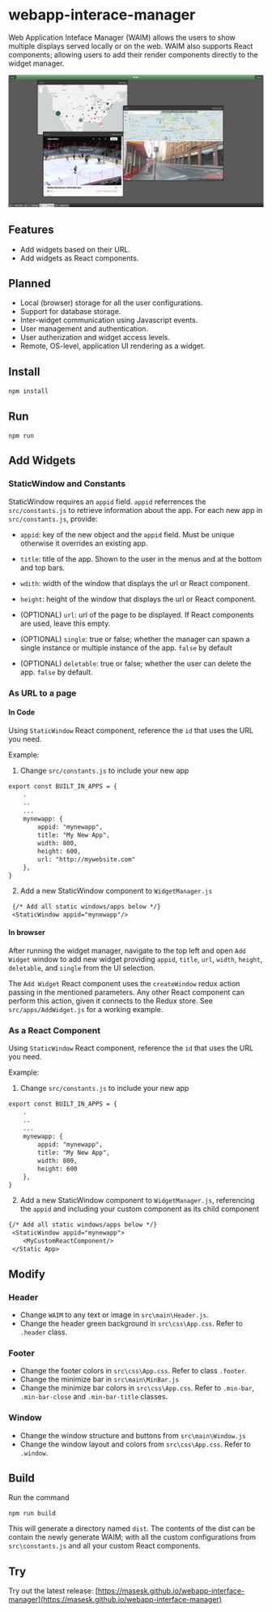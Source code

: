 # webapp-interace-manager
Web Application Inteface Manager (WAIM) allows the users to show multiple displays served locally or on the web.
WAIM also supports React components; allowing users to add their render components directly to the widget manager.

![Presentation](./capture.jpg)

## Features
* Add widgets based on their URL.
* Add widgets as React components.

## Planned
* Local (browser) storage for all the user configurations.
* Support for database storage.
* Inter-widget communication using Javascript events.
* User management and authentication.
* User autherization and widget access levels.
* Remote, OS-level, application UI rendering as a widget.

## Install

```
npm install
```

## Run
```
npm run
```


## Add Widgets

### StaticWindow and Constants

StaticWindow requires an `appid` field. `appid` referrences the `src/constants.js` to retrieve information about the app.
For each new app in `src/constants.js`, provide:

* `appid`: key of the new object and the `appid` field. Must be unique otherwise it overrides an existing app.

* `title`: title of the app. Shown to the user in the menus and at the bottom and top bars.

* `wdith`: width of the window that displays the url or React component.

* `height`: height of the window that displays the url or React component.

* (OPTIONAL) `url`: url of the page to be displayed. If React components are used, leave this empty.

* (OPTIONAL) `single`: true or false; whether the manager can spawn a single instance or multiple instance of the app. `false` by default

* (OPTIONAL) `deletable`: true or false; whether the user can delete the app. `false` by default.

### As URL to a page

#### In Code
Using `StaticWindow` React component, reference the `id` that uses the URL you need. 

Example:
1. Change `src/constants.js` to include your new app
```
export const BUILT_IN_APPS = {
    .
    ..
    ...
    mynewapp: {
        appid: "mynewapp",
        title: "My New App",
        width: 800,
        height: 600,
        url: "http://mywebsite.com"
    },
}
```
2. Add a new StaticWindow component to `WidgetManager.js`

```
 {/* Add all static windows/apps below */}
 <StaticWindow appid="mynewapp"/>
```
#### In browser
After running the widget manager, navigate to the top left and open `Add Widget` window to add new widget providing `appid`, `title`, `url`, `width`, `height`, `deletable`, and `single` from the UI selection.

The `Add Widget` React component uses the `createWindow` redux action passing in the mentioned parameters. Any other React component can perform this action, given it connects to the Redux store.
See `src/apps/AddWidget.js` for a working example.

### As a React Component
Using `StaticWindow` React component, reference the `id` that uses the URL you need. 

Example:
1. Change `src/constants.js` to include your new app
```
export const BUILT_IN_APPS = {
    .
    ..
    ...
    mynewapp: {
        appid: "mynewapp",
        title: "My New App",
        width: 800,
        height: 600
    },
}
```
2. Add a new StaticWindow component to `WidgetManager.js`, referencing the `appid` and including your custom component as its child component
```
{/* Add all static windows/apps below */}
 <StaticWindow appid="mynewapp">
    <MyCustomReactComponent/>
 </Static App>
```

## Modify

### Header
* Change `WAIM` to any text or image in `src\main\Header.js`.
* Change the header green background in `src\css\App.css`. Refer to `.header` class.

### Footer
* Change the footer colors in `src\css\App.css`. Refer to class `.footer`.
* Change the minimize bar in `src\main\MinBar.js`
* Change the minimize bar colors in `src\css\App.css`. Refer to `.min-bar`, `.min-bar-close` and `.min-bar-title` classes.

### Window
* Change the window structure and buttons from `src\main\Window.js`
* Change the window layout and colors from `src\css\App.css`. Refer to `.window`.


## Build

Run the command
```
npm run build
```
This will generate a directory named `dist`. The contents of the dist can be contain the newly generate WAIM; with all the custom configurations from `src\constants.js` and all your custom React components. 

## Try
Try out the latest release:
[https://masesk.github.io/webapp-interface-manager](https://masesk.github.io/webapp-interface-manager)